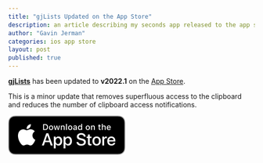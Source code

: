 ```yaml
---
title: "gjLists Updated on the App Store"
description: an article describing my seconds app released to the app store
author: "Gavin Jerman"
categories: ios app store
layout: post
published: true
---
```


[**gjLists**](/gjLists) has been updated to **v2022.1** on the [App Store](https://apps.apple.com/gb/app/gjlists/id1528217135#?platform=iphone).


This is a minor update that removes superfluous access to the clipboard and reduces the number of clipboard access notifications.

[![download](/images/Download_on_the_App_Store_Badge_US-UK_RGB_blk_092917.svg)](https://apps.apple.com/gb/app/gjlists/id1528217135#?platform=iphone)
